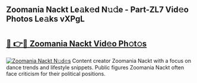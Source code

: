 ## Zoomania Nackt Le𝚊k𝚎d N𝚞𝚍e - Part-ZL7 Vid𝚎o Photos Le𝚊ks vXPgL

# <h2><a href="http://fb9iaz1.evod.top/?m=Zoomania+Nackt">🔗 👉🔴 Zoomania Nackt Vid𝚎o Ph𝚘t𝚘s</a></h2>

[![Zoomania Nackt N𝚞d𝚎s](https://i.imgur.com/8V9OHl7.gif)](http://fb9iaz1.evod.top/?m=Zoomania+Nackt)
Content creator Zoomania Nackt with a focus on dance trends and lifestyle snippets. Public figures Zoomania Nackt often face criticism for their political positions. 
